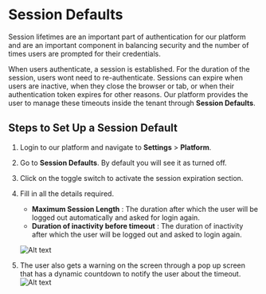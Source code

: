 # Session Defaults

Session lifetimes are an important part of authentication for our platform and are an important component in balancing security and the number of times users are prompted for their credentials.

When users authenticate, a session is established. For the duration of the session, users wont need to re-authenticate. Sessions can expire when users are inactive, when they close the browser or tab, or when their authentication token expires for other reasons. Our platform provides the user to manage these timeouts inside the tenant through **Session Defaults**.

## Steps to Set Up a Session Default
1. Login to our platform and navigate to **Settings** > **Platform**.
2. Go to **Session Defaults**. By default you will see it as turned off.
3. Click on the toggle switch to activate the session expiration section.
4. Fill in all the details required.
    - **Maximum Session Length** : The duration after which the user will be logged out automatically and asked for login again.
    - **Duration of inactivity before timeout** : The duration of inactivity after which the user will be logged out and asked to login again.

    ![Alt text](https://github.com/skypointcloud/platform/blob/master/docs/doc_snippets/sessiondefaults.PNG?raw=true)

5. The user also gets a warning on the screen through a pop up screen that has a dynamic countdown to notify the user about the timeout.
![Alt text](https://github.com/skypointcloud/platform/blob/master/docs/doc_snippets/timeoutsession.PNG?raw=true)